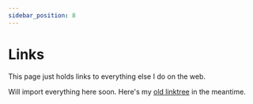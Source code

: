 ```yaml
---
sidebar_position: 8
---
```


# Links

This page just holds links to everything else I do on the web. 

Will import everything here soon. Here's my [old linktree](https://linktr.ee/suobset) in the meantime. 
